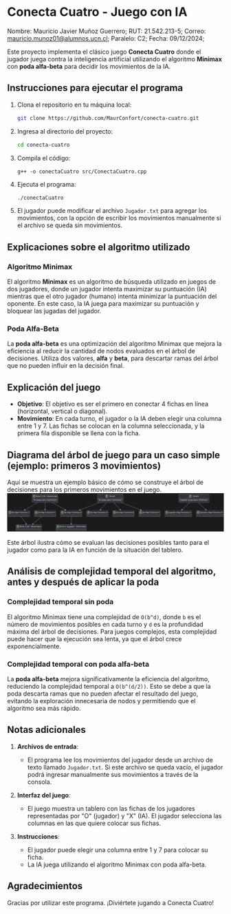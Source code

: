 # Conecta Cuatro - Juego con IA
Nombre: Mauricio Javier Muñoz Guerrero;
RUT: 21.542.213-5;
Correo: mauricio.munoz01@alumnos.ucn.cl;
Paralelo: C2;
Fecha: 09/12/2024;

Este proyecto implementa el clásico juego **Conecta Cuatro** donde el jugador juega contra la inteligencia artificial utilizando el algoritmo **Minimax** con **poda alfa-beta** para decidir los movimientos de la IA.

## Instrucciones para ejecutar el programa

1. Clona el repositorio en tu máquina local:
    ```bash
    git clone https://github.com/MaurConfort/conecta-cuatro.git
    ```
2. Ingresa al directorio del proyecto:
    ```bash
    cd conecta-cuatro
    ```
3. Compila el código:
    ```bashC
    g++ -o conectaCuatro src/ConectaCuatro.cpp
    ```
4. Ejecuta el programa:
    ```bash
    ./conectaCuatro
    ```
5. El jugador puede modificar el archivo `Jugador.txt` para agregar los movimientos, con la opción de escribir los movimientos manualmente si el archivo se queda sin movimientos.

## Explicaciones sobre el algoritmo utilizado

### Algoritmo Minimax

El algoritmo **Minimax** es un algoritmo de búsqueda utilizado en juegos de dos jugadores, donde un jugador intenta maximizar su puntuación (IA) mientras que el otro jugador (humano) intenta minimizar la puntuación del oponente. En este caso, la IA juega para maximizar su puntuación y bloquear las jugadas del jugador.

### Poda Alfa-Beta

La **poda alfa-beta** es una optimización del algoritmo Minimax que mejora la eficiencia al reducir la cantidad de nodos evaluados en el árbol de decisiones. Utiliza dos valores, **alfa** y **beta**, para descartar ramas del árbol que no pueden influir en la decisión final.

## Explicación del juego

- **Objetivo**: El objetivo es ser el primero en conectar 4 fichas en línea (horizontal, vertical o diagonal).
- **Movimiento**: En cada turno, el jugador o la IA deben elegir una columna entre 1 y 7. Las fichas se colocan en la columna seleccionada, y la primera fila disponible se llena con la ficha.

## Diagrama del árbol de juego para un caso simple (ejemplo: primeros 3 movimientos)

Aquí se muestra un ejemplo básico de cómo se construye el árbol de decisiones para los primeros movimientos en el juego.
![Diagrama de árbol con primeros movimientos](Arbol_Codigo.png)

Este árbol ilustra cómo se evaluan las decisiones posibles tanto para el jugador como para la IA en función de la situación del tablero.

## Análisis de complejidad temporal del algoritmo, antes y después de aplicar la poda

### Complejidad temporal sin poda

El algoritmo Minimax tiene una complejidad de `O(b^d)`, donde `b` es el número de movimientos posibles en cada turno y `d` es la profundidad máxima del árbol de decisiones. Para juegos complejos, esta complejidad puede hacer que la ejecución sea lenta, ya que el árbol crece exponencialmente.

### Complejidad temporal con poda alfa-beta

La **poda alfa-beta** mejora significativamente la eficiencia del algoritmo, reduciendo la complejidad temporal a `O(b^(d/2))`. Esto se debe a que la poda descarta ramas que no pueden afectar el resultado del juego, evitando la exploración innecesaria de nodos y permitiendo que el algoritmo sea más rápido.

## Notas adicionales

1. **Archivos de entrada**:
   - El programa lee los movimientos del jugador desde un archivo de texto llamado `Jugador.txt`. Si este archivo se queda vacío, el jugador podrá ingresar manualmente sus movimientos a través de la consola.
2. **Interfaz del juego**:
   - El juego muestra un tablero con las fichas de los jugadores representadas por "O" (jugador) y "X" (IA). El jugador selecciona las columnas en las que quiere colocar sus fichas.
   
3. **Instrucciones**:
   - El jugador puede elegir una columna entre 1 y 7 para colocar su ficha.
   - La IA juega utilizando el algoritmo Minimax con poda alfa-beta.

## Agradecimientos

Gracias por utilizar este programa. ¡Diviértete jugando a Conecta Cuatro!



